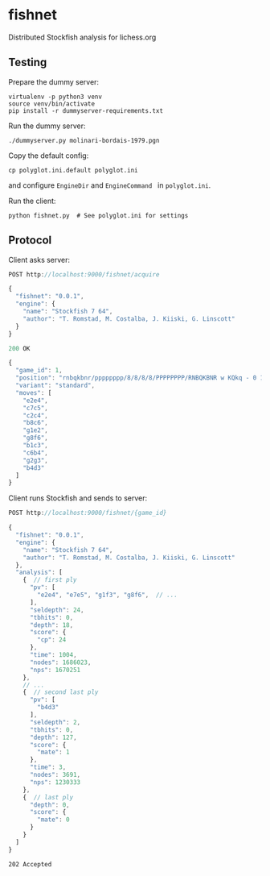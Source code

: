 fishnet
=======

Distributed Stockfish analysis for lichess.org

Testing
-------

Prepare the dummy server:

```
virtualenv -p python3 venv
source venv/bin/activate
pip install -r dummyserver-requirements.txt
```

Run the dummy server:

```
./dummyserver.py molinari-bordais-1979.pgn
```

Copy the default config:

```
cp polyglot.ini.default polyglot.ini
```
and configure `EngineDir` and `EngineCommand ` in `polyglot.ini`.

Run the client:

```
python fishnet.py  # See polyglot.ini for settings
```

Protocol
--------

Client asks server:

```javascript
POST http://localhost:9000/fishnet/acquire

{
  "fishnet": "0.0.1",
  "engine": {
    "name": "Stockfish 7 64",
    "author": "T. Romstad, M. Costalba, J. Kiiski, G. Linscott"
  }
}
```

```javascript
200 OK

{
  "game_id": 1,
  "position": "rnbqkbnr/pppppppp/8/8/8/8/PPPPPPPP/RNBQKBNR w KQkq - 0 1",
  "variant": "standard",
  "moves": [
    "e2e4",
    "c7c5",
    "c2c4",
    "b8c6",
    "g1e2",
    "g8f6",
    "b1c3",
    "c6b4",
    "g2g3",
    "b4d3"
  ]
}
```

Client runs Stockfish and sends to server:

```javascript
POST http://localhost:9000/fishnet/{game_id}

{
  "fishnet": "0.0.1",
  "engine": {
    "name": "Stockfish 7 64",
    "author": "T. Romstad, M. Costalba, J. Kiiski, G. Linscott"
  },
  "analysis": [
    {  // first ply
      "pv": [
        "e2e4", "e7e5", "g1f3", "g8f6",  // ...
      ],
      "seldepth": 24,
      "tbhits": 0,
      "depth": 18,
      "score": {
        "cp": 24
      },
      "time": 1004,
      "nodes": 1686023,
      "nps": 1670251
    },
    // ...
    {  // second last ply
      "pv": [
        "b4d3"
      ],
      "seldepth": 2,
      "tbhits": 0,
      "depth": 127,
      "score": {
        "mate": 1
      },
      "time": 3,
      "nodes": 3691,
      "nps": 1230333
    },
    {  // last ply
      "depth": 0,
      "score": {
        "mate": 0
      }
    }
  ]
}
```

```
202 Accepted
```
